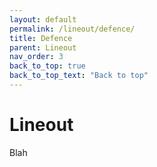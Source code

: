 ```yaml
---
layout: default
permalink: /lineout/defence/
title: Defence
parent: Lineout
nav_order: 3
back_to_top: true
back_to_top_text: "Back to top"
---
```


# Lineout

Blah